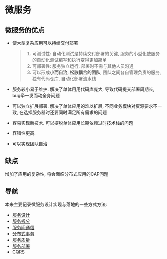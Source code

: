 # 微服务

## 微服务的优点

- 使大型复杂应用可以持续交付部署

    > 1. 可测试性: 自动化测试是持续交付部署的关键, 服务的小型化使服务的自动化测试编写和执行变得更加简单
    > 2. 可部署性: 服务独立运行, 部署时不需与其他人员沟通
    > 3. 可以形成**小而自治, 松散耦合的团队**, 团队之间各自管理负责的服务, 独有代码仓库, 自动化部署流水线
    
- 服务较小易于维护. 解决了单体用用代码库庞大, 导致代码提交部署周期长, bug牵一发而动全身问题
- 可以独立扩展部署. 解决了单体应用的难以扩展, 不同业务模块对资源要求不一致, 在选择服务器时还要同时满足所有需求的问题
- 容易实现新技术. 可以摆脱单体应用长期依赖过时技术栈的问题
- 容错性更高. 
- 可以实现团队自治

## 缺点

增加了应用的复杂性, 将会面临分布式应用的CAP问题

## 导航

本来主要记录微服务设计实现与落地的一些方式方法:

- [服务设计](design.md)
- [服务拆分](split.md)
- [服务间通信](contact.md)
- [分布式事务](./ts.md)
- [服务质量](quality.md)
- [服务部署](deploy.md)
- [CQRS](./CQRS.md)

